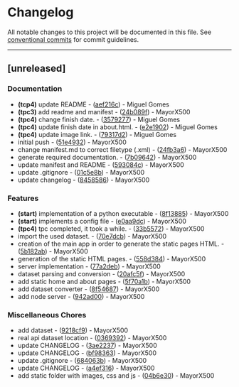 # Changelog

All notable changes to this project will be documented in this file. See [conventional commits](https://www.conventionalcommits.org/) for commit guidelines.

---
## [unreleased]

### Documentation

- **(tcp4)** update README - ([aef216c](https://github.com/MayorX500/EngWeb2024/commit/aef216c0ab27a765f41f865ae25082e5bc9b911e)) - Miguel Gomes
- **(tpc3)** add readme and manifest - ([24b089f](https://github.com/MayorX500/EngWeb2024/commit/24b089f84541a11361a97f3776ae69596f32103a)) - MayorX500
- **(tpc4)** change finish date. - ([3579277](https://github.com/MayorX500/EngWeb2024/commit/35792772900b81b14aad07f6fd001a01b04a63cb)) - Miguel Gomes
- **(tpc4)** update finish date in about.html. - ([e2e1902](https://github.com/MayorX500/EngWeb2024/commit/e2e19020cff62137c251e926302ba38a96e9fb98)) - Miguel Gomes
- **(tpc4)** update image link. - ([79317d2](https://github.com/MayorX500/EngWeb2024/commit/79317d2a6d37ada525da18a82aa47cde715cf3a5)) - Miguel Gomes
- initial push - ([51e4932](https://github.com/MayorX500/EngWeb2024/commit/51e493270949864064d52066204060e30ab41781)) - MayorX500
- change manifest.md to correct filetype (.xml) - ([24fb3a6](https://github.com/MayorX500/EngWeb2024/commit/24fb3a63b63be3852e28f5569bf2365d799ce178)) - MayorX500
- generate required documentation. - ([7b09642](https://github.com/MayorX500/EngWeb2024/commit/7b096421cb71b682191c8a56eae2be08959f97d1)) - MayorX500
- update manifest and README - ([593084c](https://github.com/MayorX500/EngWeb2024/commit/593084c5ddd3a3842eae123a0f3d4d3650b254f8)) - MayorX500
- update .gitignore - ([01c5e8b](https://github.com/MayorX500/EngWeb2024/commit/01c5e8ba167f99ec5e1bbc728aedb7225b311c40)) - MayorX500
- update changelog - ([8458586](https://github.com/MayorX500/EngWeb2024/commit/84585868d4ab252db62c44a658186c2e1d50cc28)) - MayorX500

### Features

- **(start)** implementation of a python executable - ([8f13885](https://github.com/MayorX500/EngWeb2024/commit/8f13885061fa2041fb753f3abcb96b4d22abccd5)) - MayorX500
- **(start)** implements a config file - ([e0aa9dc](https://github.com/MayorX500/EngWeb2024/commit/e0aa9dc235c2f9dfd2781143097c8ce4ab1d0922)) - MayorX500
- **(tpc4)** tpc completed, it took a while. - ([33b5572](https://github.com/MayorX500/EngWeb2024/commit/33b55724181cf9395a14887d3d69aa48887ee84c)) - MayorX500
- import the used dataset. - ([70e7dcb](https://github.com/MayorX500/EngWeb2024/commit/70e7dcbb106000cf0d830ed35b45d0886b83ee12)) - MayorX500
- creation of the main app in order to generate the static pages HTML. - ([5b182ab](https://github.com/MayorX500/EngWeb2024/commit/5b182abdf31d3fe3b377646c87787c0ac8191df3)) - MayorX500
- generation of the static HTML pages. - ([558d384](https://github.com/MayorX500/EngWeb2024/commit/558d384b188f5b4e519238600d5c96e2ca313e3b)) - MayorX500
- server implementation - ([77a2deb](https://github.com/MayorX500/EngWeb2024/commit/77a2deb200cba17707f1dcdacc4ef9751c10133e)) - MayorX500
- dataset parsing and conversion - ([20afc5f](https://github.com/MayorX500/EngWeb2024/commit/20afc5f96f98ff81fabc28d660db40ade4f35136)) - MayorX500
- add static home and about pages - ([5f70a1b](https://github.com/MayorX500/EngWeb2024/commit/5f70a1b6175476a52a1edc32cd3a946cc6ff4393)) - MayorX500
- add dataset converter - ([8f54687](https://github.com/MayorX500/EngWeb2024/commit/8f5468769cf7ba0616eaf5f94b539da4552e848b)) - MayorX500
- add node server - ([942ad00](https://github.com/MayorX500/EngWeb2024/commit/942ad00c07bd2344d95f7df0a7df6971005a6e71)) - MayorX500

### Miscellaneous Chores

- add dataset - ([9218cf9](https://github.com/MayorX500/EngWeb2024/commit/9218cf967ce88b2695aa788939808c40482282e0)) - MayorX500
- real api dataset location - ([0369392](https://github.com/MayorX500/EngWeb2024/commit/036939208614bbfe334d4883ce9a3d8e697c9fd0)) - MayorX500
- update CHANGELOG - ([3ae2237](https://github.com/MayorX500/EngWeb2024/commit/3ae22376f17ad2145209d6aac89b58dcc4d18dac)) - MayorX500
- update CHANGELOG - ([bf98363](https://github.com/MayorX500/EngWeb2024/commit/bf983639e45da6d8f44fb68cbbfa4db72d40ce6d)) - MayorX500
- update .gitignore - ([684063b](https://github.com/MayorX500/EngWeb2024/commit/684063bbe1fb73d1e191399df02aa54ceb359fc1)) - MayorX500
- update CHANGELOG - ([a4ef316](https://github.com/MayorX500/EngWeb2024/commit/a4ef316edf5c46c0522b3e91f9b28cfb3b490ceb)) - MayorX500
- add static folder with images, css and js - ([04b6e30](https://github.com/MayorX500/EngWeb2024/commit/04b6e301a8199d65b4ce7a73e091db420594cab6)) - MayorX500

<!-- generated by git-cliff -->
